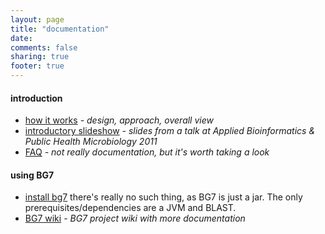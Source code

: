 ```yaml
---
layout: page
title: "documentation"
date: 
comments: false
sharing: true
footer: true
---
```


#### introduction ####

* [how it works](how-it-works) _- design, approach, overall view_
* [introductory slideshow](cambridge-06-2011-slides) _- slides from a talk at Applied Bioinformatics & Public Health Microbiology 2011_
* [FAQ](/faq/) _- not really documentation, but it's worth taking a look_

#### using BG7

* [install bg7](install) there's really no such thing, as BG7 is just a jar. The only prerequisites/dependencies are a JVM and BLAST.
* [BG7 wiki](http://github.com/bg7/bg7/wiki) _- BG7 project wiki with more documentation_
